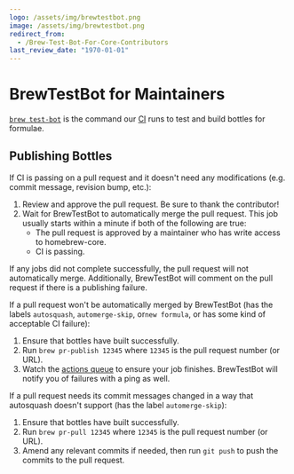 ```yaml
---
logo: /assets/img/brewtestbot.png
image: /assets/img/brewtestbot.png
redirect_from:
  - /Brew-Test-Bot-For-Core-Contributors
last_review_date: "1970-01-01"
---
```


# BrewTestBot for Maintainers

[`brew test-bot`](Manpage.md#test-bot-options-formula) is the command our [CI](https://github.com/BrewTestBot) runs to test and build bottles for formulae.

## Publishing Bottles

If CI is passing on a pull request and it doesn't need any modifications (e.g. commit message, revision bump, etc.):

1. Review and approve the pull request. Be sure to thank the contributor!
2. Wait for BrewTestBot to automatically merge the pull request. This job usually starts within a minute if both of the following are true:
    - The pull request is approved by a maintainer who has write access to homebrew-core.
    - CI is passing.

If any jobs did not complete successfully, the pull request will not automatically merge. Additionally, BrewTestBot will comment on the pull request if there is a publishing failure.

If a pull request won't be automatically merged by BrewTestBot (has the labels `autosquash`, `automerge-skip`, or`new formula`, or has some kind of acceptable CI failure):

1. Ensure that bottles have built successfully.
2. Run `brew pr-publish 12345` where `12345` is the pull request number (or URL).
3. Watch the [actions queue](https://github.com/Homebrew/homebrew-core/actions) to ensure your job finishes. BrewTestBot will notify you of failures with a ping as well.

If a pull request needs its commit messages changed in a way that autosquash doesn't support (has the label `automerge-skip`):

1. Ensure that bottles have built successfully.
2. Run `brew pr-pull 12345` where `12345` is the pull request number (or URL).
3. Amend any relevant commits if needed, then run `git push` to push the commits to the pull request.
